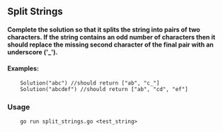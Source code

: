 ## Split Strings

#### Complete the solution so that it splits the string into pairs of two characters. If the string contains an odd number of characters then it should replace the missing second character of the final pair with an underscore ('_').

#### Examples:

		Solution("abc") //should return ["ab", "c_"]
		Solution("abcdef") //should return ["ab", "cd", "ef"]

### Usage

		go run split_strings.go <test_string>